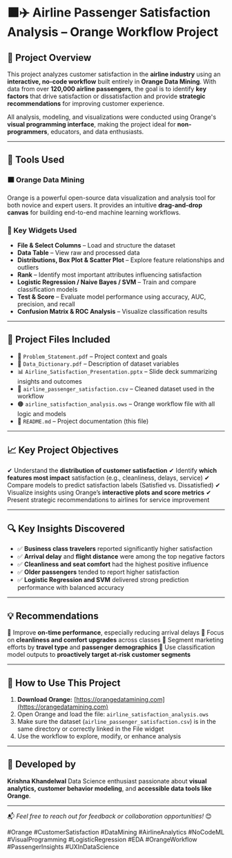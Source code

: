 # 🟧✈️ **Airline Passenger Satisfaction Analysis – Orange Workflow Project**

## 📌 Project Overview

This project analyzes customer satisfaction in the **airline industry** using an **interactive, no-code workflow** built entirely in **Orange Data Mining**. With data from over **120,000 airline passengers**, the goal is to identify **key factors** that drive satisfaction or dissatisfaction and provide **strategic recommendations** for improving customer experience.

All analysis, modeling, and visualizations were conducted using Orange's **visual programming interface**, making the project ideal for **non-programmers**, educators, and data enthusiasts.

---

## 🧰 Tools Used

### 🟧 **Orange Data Mining**

Orange is a powerful open-source data visualization and analysis tool for both novice and expert users. It provides an intuitive **drag-and-drop canvas** for building end-to-end machine learning workflows.

### 🧩 Key Widgets Used

* **File & Select Columns** – Load and structure the dataset
* **Data Table** – View raw and processed data
* **Distributions, Box Plot & Scatter Plot** – Explore feature relationships and outliers
* **Rank** – Identify most important attributes influencing satisfaction
* **Logistic Regression / Naive Bayes / SVM** – Train and compare classification models
* **Test & Score** – Evaluate model performance using accuracy, AUC, precision, and recall
* **Confusion Matrix & ROC Analysis** – Visualize classification results

---

## 📂 Project Files Included

* 📄 `Problem_Statement.pdf` – Project context and goals
* 📄 `Data_Dictionary.pdf` – Description of dataset variables
* 📊 `Airline_Satisfaction_Presentation.pptx` – Slide deck summarizing insights and outcomes
* 📁 `airline_passenger_satisfaction.csv` – Cleaned dataset used in the workflow
* 🟠 `airline_satisfaction_analysis.ows` – Orange workflow file with all logic and models
* 📄 `README.md` – Project documentation (this file)

---

## 📈 Key Project Objectives

✔ Understand the **distribution of customer satisfaction**
✔ Identify **which features most impact** satisfaction (e.g., cleanliness, delays, service)
✔ Compare models to predict satisfaction labels (Satisfied vs. Dissatisfied)
✔ Visualize insights using Orange’s **interactive plots and score metrics**
✔ Present strategic recommendations to airlines for service improvement

---

## 🔍 Key Insights Discovered

* ✅ **Business class travelers** reported significantly higher satisfaction
* ✅ **Arrival delay** and **flight distance** were among the top negative factors
* ✅ **Cleanliness and seat comfort** had the highest positive influence
* ✅ **Older passengers** tended to report higher satisfaction
* ✅ **Logistic Regression and SVM** delivered strong prediction performance with balanced accuracy

---

## 💡 Recommendations

🔸 Improve **on-time performance**, especially reducing arrival delays
🔸 Focus on **cleanliness and comfort upgrades** across classes
🔸 Segment marketing efforts by **travel type** and **passenger demographics**
🔸 Use classification model outputs to **proactively target at-risk customer segments**

---

## 📌 How to Use This Project

1. **Download Orange:** [https://orangedatamining.com](https://orangedatamining.com)
2. Open Orange and load the file: `airline_satisfaction_analysis.ows`
3. Make sure the dataset (`airline_passenger_satisfaction.csv`) is in the same directory or correctly linked in the File widget
4. Use the workflow to explore, modify, or enhance analysis

---

## 👤 Developed by

**Krishna Khandelwal**
Data Science enthusiast passionate about **visual analytics, customer behavior modeling**, and **accessible data tools like Orange**.

---

📬 *Feel free to reach out for feedback or collaboration opportunities!* 😊

\#Orange #CustomerSatisfaction #DataMining #AirlineAnalytics #NoCodeML #VisualProgramming #LogisticRegression #EDA #OrangeWorkflow #PassengerInsights #UXInDataScience

